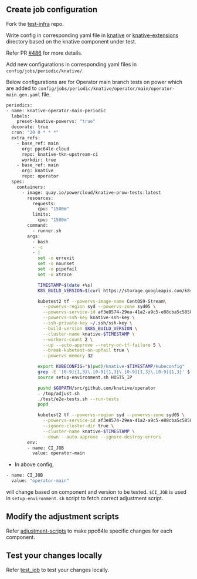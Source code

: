 ## Create job configuration

Fork the [test-infra](https://github.com/ppc64le-cloud/test-infra/) repo.

Write config in corresponding yaml file in [knative](https://github.com/ppc64le-cloud/test-infra/tree/master/config/jobs/periodic/knative) or [knative-extensions](https://github.com/ppc64le-cloud/test-infra/tree/master/config/jobs/periodic/knative-extensions) directory based on the knative component under test.

Refer PR [#486](https://github.com/ppc64le-cloud/test-infra/pull/486) for more details.

Add new configurations in corresponding yaml files in  `config/jobs/periodic/knative/`. 

Below configurations are for Operator main branch tests on power which are added to `config/jobs/periodic/knative/operator/main/operator-main.gen.yaml` file.
  ```bash
periodics:
  - name: knative-operator-main-periodic
    labels:
      preset-knative-powervs: "true"
    decorate: true
    cron: "20 0 * * *"
    extra_refs:
      - base_ref: main
        org: ppc64le-cloud
        repo: knative-tkn-upstream-ci
        workdir: true
      - base_ref: main
        org: knative
        repo: operator
    spec:
      containers:
        - image: quay.io/powercloud/knative-prow-tests:latest
          resources:
            requests:
              cpu: "1500m"
            limits:
              cpu: "1500m"
          command:
            - runner.sh
          args:
            - bash
            - -c
            - |
              set -o errexit
              set -o nounset
              set -o pipefail
              set -o xtrace

              TIMESTAMP=$(date +%s)
              K8S_BUILD_VERSION=$(curl https://storage.googleapis.com/k8s-release-dev/ci/latest.txt)

              kubetest2 tf --powervs-image-name CentOS9-Stream\
                --powervs-region syd --powervs-zone syd05 \
                --powervs-service-id af3e8574-29ea-41a2-a9c5-e88cba5c5858 \
                --powervs-ssh-key knative-ssh-key \
                --ssh-private-key ~/.ssh/ssh-key \
                --build-version $K8S_BUILD_VERSION \
                --cluster-name knative-$TIMESTAMP \
                --workers-count 2 \
                --up --auto-approve --retry-on-tf-failure 5 \
                --break-kubetest-on-upfail true \
                --powervs-memory 32

              export KUBECONFIG="$(pwd)/knative-$TIMESTAMP/kubeconfig"
              grep -E '[0-9]{1,3}\.[0-9]{1,3}\.[0-9]{1,3}\.[0-9]{1,3}' $(pwd)/knative-$TIMESTAMP/hosts > HOSTS_IP
              source setup-environment.sh HOSTS_IP

              pushd $GOPATH/src/github.com/knative/operator
              . /tmp/adjust.sh
              ./test/e2e-tests.sh --run-tests
              popd

              kubetest2 tf --powervs-region syd --powervs-zone syd05 \
                --powervs-service-id af3e8574-29ea-41a2-a9c5-e88cba5c5858 \
                --ignore-cluster-dir true \
                --cluster-name knative-$TIMESTAMP \
                --down --auto-approve --ignore-destroy-errors
          env:
          - name: CI_JOB
            value: operator-main
  ```
  
  - In above config, 
  
  ```bash
  - name: CI_JOB
    value: "operator-main"
  ```
  will change based on component and version to be tested. `$CI_JOB` is used in `setup-environment.sh` script to fetch correct adjustment script.

## Modify the adjustment scripts

Refer [adjustment-scripts](https://github.com/ppc64le-cloud/knative-tkn-upstream-ci/blob/main/docs/adjustment-scripts.md) to make ppc64le specific changes for each component.

## Test your changes locally

Refer [test_job](https://github.com/ppc64le-cloud/knative-tkn-upstream-ci/blob/main/docs/testing.md) to test your changes locally.